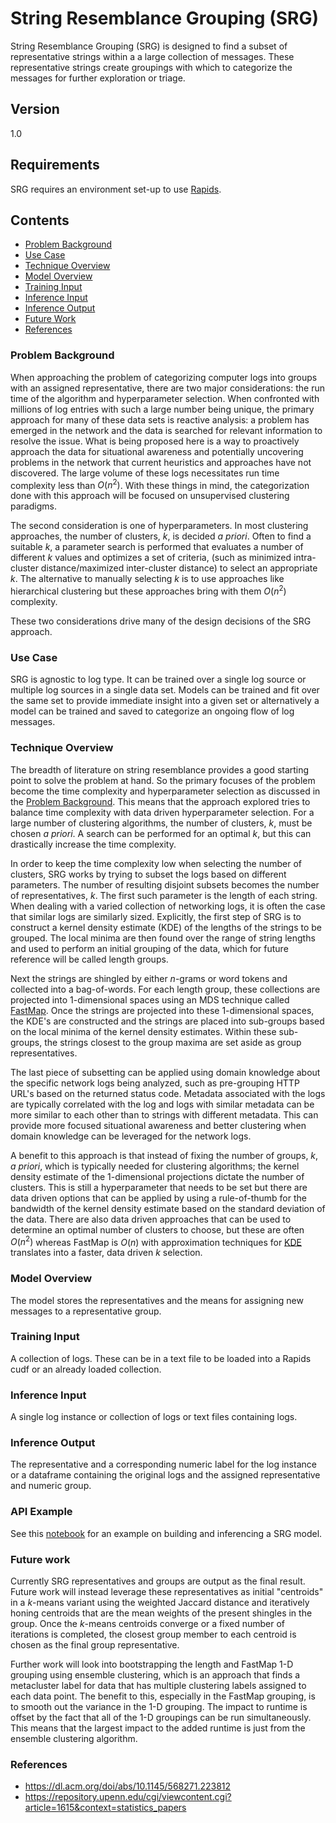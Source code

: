 # String Resemblance Grouping (SRG)
String Resemblance Grouping (SRG) is designed to find a subset of representative strings within a a large collection of messages. These representative strings create groupings with which to categorize the messages for further exploration or triage.

## Version
1.0

## Requirements
SRG requires an environment set-up to use [Rapids](https://rapids.ai/start.html).

## Contents
- [Problem Background](#problem-background)
- [Use Case](#use-case)
- [Technique Overview](#technique-overview)
- [Model Overview](#model-overview)
- [Training Input](#training-input)
- [Inference Input](#inference-input)
- [Inference Output](#inference-output)
- [Future Work](#future-work)
- [References](#references)

### Problem Background

When approaching the problem of categorizing computer logs into groups with an assigned representative, there are two major considerations: the run time of the algorithm and hyperparameter selection. When confronted with millions of log entries with such a large number being unique, the primary approach for many of these data sets is reactive analysis: a problem has emerged in the network and the data is searched for relevant information to resolve the issue. What is being proposed here is a way to proactively approach the data for situational awareness and potentially uncovering problems in the network that current heuristics and approaches have not discovered. The large volume of these logs necessitates run time complexity less than $O(n^2)$. With these things in mind, the categorization done with this approach will be focused on unsupervised clustering paradigms.

The second consideration is one of hyperparameters. In most clustering approaches, the number of clusters, $k$, is decided *a priori*. Often to find a suitable $k$, a parameter search is performed that evaluates a number of different $k$ values and optimizes a set of criteria, (such as minimized intra-cluster distance/maximized inter-cluster distance) to select an appropriate $k$. The alternative to manually selecting $k$ is to use approaches like hierarchical clustering but these approaches bring with them $O(n^2)$ complexity.

These two considerations drive many of the design decisions of the SRG approach.

### Use Case
SRG is agnostic to log type. It can be trained over a single log source or multiple log sources in a single data set. Models can be trained and fit over the same set to provide immediate insight into a given set or alternatively a model can be trained and saved to categorize an ongoing flow of log messages.

### Technique Overview
The breadth of literature on string resemblance provides a good starting point to solve the problem at hand. So the primary focuses of the problem become the time complexity and hyperparameter selection as discussed in the [Problem Background](#problem-background). This means that the approach explored tries to balance time complexity with data driven hyperparameter selection. For a large number of clustering algorithms, the number of clusters, $k$, must be chosen *a priori*. A search can be performed for an optimal $k$, but this can drastically increase the time complexity.

In order to keep the time complexity low when selecting the number of clusters, SRG works by trying to subset the logs based on different parameters. The number of resulting disjoint subsets becomes the number of representatives, $k$. The first such parameter is the length of each string. When dealing with a varied collection of networking logs, it is often the case that similar logs are similarly sized. Explicitly, the first step of SRG is to construct a kernel density estimate (KDE) of the lengths of the strings to be grouped. The local minima are then found over the range of string lengths and used to perform an initial grouping of the data, which for future reference will be called length groups.

Next the strings are shingled by either $n$-grams or word tokens and collected into a bag-of-words. For each length group, these collections are projected into 1-dimensional spaces using an MDS technique called [FastMap](https://dl.acm.org/doi/abs/10.1145/568271.223812). Once the strings are projected into these 1-dimensional spaces, the KDE's are constructed and the strings are placed into sub-groups based on the local minima of the kernel density estimates. Within these sub-groups, the strings closest to the group maxima are set aside as group representatives.

The last piece of subsetting can be applied using domain knowledge about the specific network logs being analyzed, such as pre-grouping HTTP URL's based on the returned status code. Metadata associated with the logs are typically correlated with the log and logs with similar metadata can be more similar to each other than to strings with different metadata. This can provide more focused situational awareness and better clustering when domain knowledge can be leveraged for the network logs.

A benefit to this approach is that instead of fixing the number of groups, $k$, *a priori*, which is typically needed for clustering algorithms; the kernel density estimate of the 1-dimensional projections dictate the number of clusters. This is still a hyperparameter that needs to be set but there are data driven options that can be applied by using a rule-of-thumb for the bandwidth of the kernel density estimate based on the standard deviation of the data. There are also data driven approaches that can be used to determine an optimal number of clusters to choose, but these are often $O(n^2)$ whereas FastMap is $O(n)$ with approximation techniques for [KDE](https://repository.upenn.edu/cgi/viewcontent.cgi?article=1615&context=statistics_papers) translates into a faster, data driven $k$ selection.

### Model Overview
The model stores the representatives and the means for assigning new messages to a representative group.

### Training Input
A collection of logs. These can be in a text file to be loaded into a Rapids cudf or an already loaded collection.

### Inference Input
A single log instance or collection of logs or text files containing logs.

### Inference Output
The representative and a corresponding numeric label for the log instance or a dataframe containing the original logs and the assigned representative and numeric group.

### API Example
See this [notebook](https://github.com/nv-morpheus/morpheus-experimental/string-resemblance-grouping/training-tuning/string-resemblance-grouping.ipynb) for an example on building and inferencing a SRG model.

### Future work
Currently SRG representatives and groups are output as the final result. Future work will instead leverage these representatives as initial "centroids" in a $k$-means variant using the weighted Jaccard distance and iteratively honing centroids that are the mean weights of the present shingles in the group. Once the $k$-means centroids converge or a fixed number of iterations is completed, the closest group member to each centroid is chosen as the final group representative.

Further work will look into bootstrapping the length and FastMap 1-D grouping using ensemble clustering, which is an approach that finds a metacluster label for data that has multiple clustering labels assigned to each data point. The benefit to this, especially in the FastMap grouping, is to smooth out the variance in the 1-D grouping. The impact to runtime is offset by the fact that all of the 1-D groupings can be run simultaneously. This means that the largest impact to the added runtime is just from the ensemble clustering algorithm.

### References
* https://dl.acm.org/doi/abs/10.1145/568271.223812
* https://repository.upenn.edu/cgi/viewcontent.cgi?article=1615&context=statistics_papers